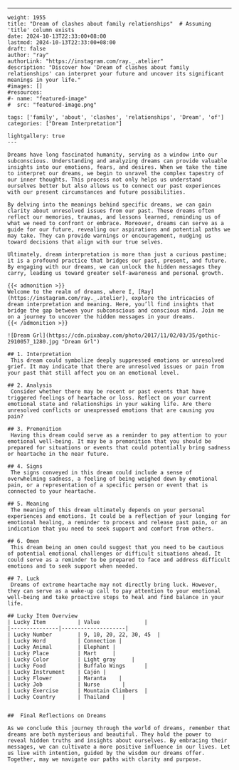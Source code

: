 ---
    weight: 1955
    title: "Dream of clashes about family relationships"  # Assuming 'title' column exists
    date: 2024-10-13T22:33:00+08:00
    lastmod: 2024-10-13T22:33:00+08:00
    draft: false
    author: "ray"
    authorLink: "https://instagram.com/ray._.atelier"
    description: "Discover how 'Dream of clashes about family relationships' can interpret your future and uncover its significant meanings in your life."
    #images: []
    #resources:
    #- name: "featured-image"
    #  src: "featured-image.png"
    
    tags: ['family', 'about', 'clashes', 'relationships', 'Dream', 'of']
    categories: ["Dream Interpretation"]
    
    lightgallery: true
    ---
    
    Dreams have long fascinated humanity, serving as a window into our subconscious. Understanding and analyzing dreams can provide valuable insights into our emotions, fears, and desires. When we take the time to interpret our dreams, we begin to unravel the complex tapestry of our inner thoughts. This process not only helps us understand ourselves better but also allows us to connect our past experiences with our present circumstances and future possibilities.
    
    By delving into the meanings behind specific dreams, we can gain clarity about unresolved issues from our past. These dreams often reflect our memories, traumas, and lessons learned, reminding us of what we need to confront or embrace. Moreover, dreams can serve as a guide for our future, revealing our aspirations and potential paths we may take. They can provide warnings or encouragement, nudging us toward decisions that align with our true selves.
    
    Ultimately, dream interpretation is more than just a curious pastime; it is a profound practice that bridges our past, present, and future. By engaging with our dreams, we can unlock the hidden messages they carry, leading us toward greater self-awareness and personal growth.
    
    {{< admonition >}}
    Welcome to the realm of dreams, where I, [Ray](https://instagram.com/ray._.atelier), explore the intricacies of dream interpretation and meaning. Here, you’ll find insights that bridge the gap between your subconscious and conscious mind. Join me on a journey to uncover the hidden messages in your dreams.
    {{< /admonition >}}
    
    ![Dream Grl](https://cdn.pixabay.com/photo/2017/11/02/03/35/gothic-2910057_1280.jpg "Dream Grl")
    
    ## 1. Interpretation
     This dream could symbolize deeply suppressed emotions or unresolved grief. It may indicate that there are unresolved issues or pain from your past that still affect you on an emotional level.
    
    ## 2. Analysis
     Consider whether there may be recent or past events that have triggered feelings of heartache or loss. Reflect on your current emotional state and relationships in your waking life. Are there unresolved conflicts or unexpressed emotions that are causing you pain?
    
    ## 3. Premonition
     Having this dream could serve as a reminder to pay attention to your emotional well-being. It may be a premonition that you should be prepared for situations or events that could potentially bring sadness or heartache in the near future.
    
    ## 4. Signs
     The signs conveyed in this dream could include a sense of overwhelming sadness, a feeling of being weighed down by emotional pain, or a representation of a specific person or event that is connected to your heartache.
    
    ## 5. Meaning
     The meaning of this dream ultimately depends on your personal experiences and emotions. It could be a reflection of your longing for emotional healing, a reminder to process and release past pain, or an indication that you need to seek support and comfort from others.
    
    ## 6. Omen
     This dream being an omen could suggest that you need to be cautious of potential emotional challenges or difficult situations ahead. It could serve as a reminder to be prepared to face and address difficult emotions and to seek support when needed.
    
    ## 7. Luck
     Dreams of extreme heartache may not directly bring luck. However, they can serve as a wake-up call to pay attention to your emotional well-being and take proactive steps to heal and find balance in your life.
    
    ## Lucky Item Overview
    | Lucky Item          | Value              |
    |---------------|--------------------|
    | Lucky Number        | 9, 10, 20, 22, 30, 45  |
    | Lucky Word          | Connection |
    | Lucky Animal        | Elephant |
    | Lucky Place         | Mart     |
    | Lucky Color         | Light gray     |
    | Lucky Food          | Buffalo Wings      |
    | Lucky Instrument    | Cajón |
    | Lucky Flower        | Maranta    |
    | Lucky Job           | Nurse       |
    | Lucky Exercise      | Mountain Climbers  |
    | Lucky Country       | Thailand    |
    
    
    ##  Final Reflections on Dreams
    
    As we conclude this journey through the world of dreams, remember that dreams are both mysterious and beautiful. They hold the power to reveal hidden truths and insights about ourselves. By embracing their messages, we can cultivate a more positive influence in our lives. Let us live with intention, guided by the wisdom our dreams offer. Together, may we navigate our paths with clarity and purpose.
    